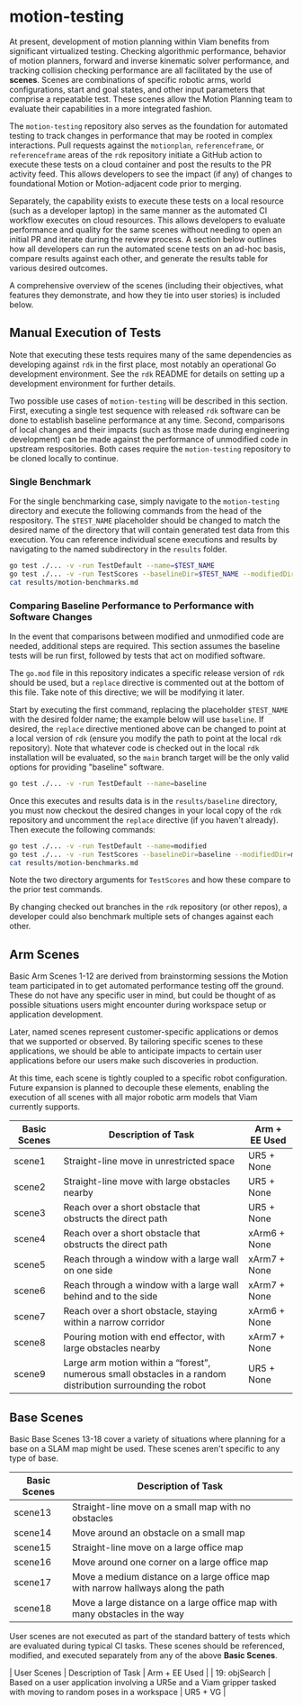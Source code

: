 # motion-testing

At present, development of motion planning within Viam benefits from significant virtualized testing. Checking algorithmic performance, behavior of motion planners, forward and inverse kinematic solver performance, and tracking collision checking performance are all facilitated by the use of **scenes**. Scenes are combinations of specific robotic arms, world configurations, start and goal states, and other input parameters that comprise a repeatable test. These scenes allow the Motion Planning team to evaluate their capabilities in a more integrated fashion. 

The `motion-testing` repository also serves as the foundation for automated testing to track changes in performance that may be rooted in complex interactions. Pull requests against the `motionplan`, `referenceframe`, or `referenceframe` areas of the `rdk` repository initiate a GitHub action to execute these tests on a cloud container and post the results to the PR activity feed. This allows developers to see the impact (if any) of changes to foundational Motion or Motion-adjacent code prior to merging.

Separately, the capability exists to execute these tests on a local resource (such as a developer laptop) in the same manner as the automated CI workflow executes on cloud resources. This allows developers to evaluate performance and quality for the same scenes without needing to open an initial PR and iterate during the review process. A section below outlines how all developers can run the automated scene tests on an ad-hoc basis, compare results against each other, and generate the results table for various desired outcomes.

A comprehensive overview of the scenes (including their objectives, what features they demonstrate, and how they tie into user stories) is included below.

## Manual Execution of Tests

Note that executing these tests requires many of the same dependencies as developing against `rdk` in the first place, most notably an operational Go development environment. See the `rdk` README for details on setting up a development environment for further details.

Two possible use cases of `motion-testing` will be described in this section. First, executing a single test sequence with released `rdk` software can be done to establish baseline performance at any time. Second, comparisons of local changes and their impacts (such as those made during engineering development) can be made against the performance of unmodified code in upstream respositories. Both cases require the `motion-testing` repository to be cloned locally to continue.

### Single Benchmark

For the single benchmarking case, simply navigate to the `motion-testing` directory and execute the following commands from the head of the respository. The `$TEST_NAME` placeholder should be changed to match the desired name of the directory that will contain generated test data from this execution. You can reference individual scene executions and results by navigating to the named subdirectory in the `results` folder.

```bash
go test ./... -v -run TestDefault --name=$TEST_NAME
go test ./... -v -run TestScores --baselineDir=$TEST_NAME --modifiedDir=$TEST_NAME
cat results/motion-benchmarks.md
```

### Comparing Baseline Performance to Performance with Software Changes

In the event that comparisons between modified and unmodified code are needed, additional steps are required. This section assumes the baseline tests will be run first, followed by tests that act on modified software.

The `go.mod` file in this repository indicates a specific release version of `rdk` should be used, but a `replace` directive is commented out at the bottom of this file. Take note of this directive; we will be modifying it later.

Start by executing the first command, replacing the placeholder `$TEST_NAME` with the desired folder name; the example below will use `baseline`. If desired, the `replace` directive mentioned above can be changed to point at a local version of `rdk` (ensure you modify the path to point at the local `rdk` repository). Note that whatever code is checked out in the local `rdk` installation will be evaluated, so the `main` branch target will be the only valid options for providing "baseline" software.

```bash
go test ./... -v -run TestDefault --name=baseline
```

Once this executes and results data is in the `results/baseline` directory, you must now checkout the desired changes in your local copy of the `rdk` repository and uncomment the `replace` directive (if you haven't already). Then execute the following commands:

```bash
go test ./... -v -run TestDefault --name=modified
go test ./... -v -run TestScores --baselineDir=baseline --modifiedDir=modified
cat results/motion-benchmarks.md
```

Note the two directory arguments for `TestScores` and how these compare to the prior test commands.

By changing checked out branches in the `rdk` repository (or other repos), a developer could also benchmark multiple sets of changes against each other.

## Arm Scenes

Basic Arm Scenes 1-12 are derived from brainstorming sessions the Motion team participated in to get automated performance testing off the ground. These do not have any specific user in mind, but could be thought of as possible situations users might encounter during workspace setup or application development.

Later, named scenes represent customer-specific applications or demos that we supported or observed. By tailoring specific scenes to these applications, we should be able to anticipate impacts to certain user applications before our users make such discoveries in production.

At this time, each scene is tightly coupled to a specific robot configuration. Future expansion is planned to decouple these elements, enabling the execution of all scenes with all major robotic arm models that Viam currently supports.

| Basic Scenes | Description of Task                                                                                                      | Arm + EE Used |
| ------------ | ------------------------------------------------------------------------------------------------------------------------ | ------------- |
| scene1       | Straight-line move in unrestricted space                                                                                 | UR5 + None    |
| scene2       | Straight-line move with large obstacles nearby                                                                           | UR5 + None    |
| scene3       | Reach over a short obstacle that obstructs the direct path                                                               | UR5 + None    |
| scene4       | Reach over a short obstacle that obstructs the direct path                                                               | xArm6 + None  |
| scene5       | Reach through a window with a large wall on one side                                                                     | xArm7 + None  |
| scene6       | Reach through a window with a large wall behind and to the side                                                          | xArm7 + None  |
| scene7       | Reach over a short obstacle, staying within a narrow corridor                                                            | xArm6 + None  |
| scene8       | Pouring motion with end effector, with large obstacles nearby                                                            | xArm7 + None  |
| scene9       | Large arm motion within a “forest”, numerous small obstacles in a random distribution surrounding the robot              | UR5 + None    |

## Base Scenes

Basic Base Scenes 13-18 cover a variety of situations where planning for a base on a SLAM map might be used. These scenes aren't specific to any type of base.

| Basic Scenes | Description of Task                                                                    |
| ------------ | ---------------------------------------------------------------------------------------|
| scene13      | Straight-line move on a small map with no obstacles                                    |
| scene14      | Move around an obstacle on a small map                                                 |
| scene15      | Straight-line move on a large office map                                               |
| scene16      | Move around one corner on a large office map                                           |
| scene17      | Move a medium distance on a large office map with narrow hallways along the path       |
| scene18      | Move a large distance on a large office map with many obstacles in the way             |

User scenes are not executed as part of the standard battery of tests which are evaluated during typical CI tasks. These scenes should be referenced, modified, and executed separately from any of the above **Basic Scenes**. 

| User Scenes   | Description of Task                                                                                                     | Arm + EE Used |
| 19: objSearch | Based on a user application involving a UR5e and a Viam gripper tasked with moving to random poses in a workspace       | UR5 + VG      |
